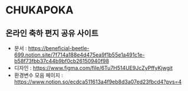# CHUKAPOKA
## 온라인 축하 편지 공유 사이트
- 문서 : https://beneficial-beetle-699.notion.site/7f714a188e4d475ea9f1b55e1a491c1e-b58f73fbb37c44b9bf0cb26150940f98
- 디자인 : https://www.figma.com/file/6Tu7H514UE9JcZyPffyKjwgit
- 환경변수 모음 페이지 : https://www.notion.so/ecdca511613a4f9eb8d3a07ed23fbcd4?pvs=4
